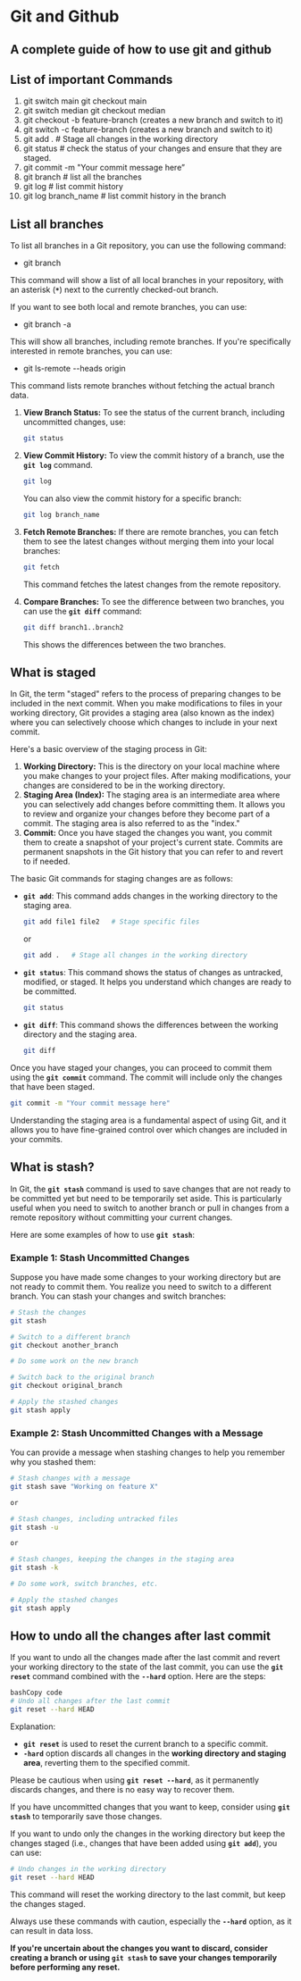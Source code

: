 # Git and Github
## A complete guide of how to use git and github
## List of important Commands

1. git switch main                  git checkout main
2. git switch median              git checkout median
3. git checkout -b feature-branch  (creates a new branch and switch to it)
4. git switch -c feature-branch        (creates a new branch and switch to it)
5. git add .                                               # Stage all changes in the working directory
6. git status               # check the status of your changes and ensure that they are staged.
7. git commit -m "Your commit message here”
8. git branch                                            # list all the branches
9. git log                                                   # list commit history
10. git log branch_name                          # list commit history in the branch

## List all branches

To list all branches in a Git repository, you can use the following command:

- git branch

This command will show a list of all local branches in your repository, with an asterisk (**`*`**) next to the currently checked-out branch.

If you want to see both local and remote branches, you can use:

- git branch -a

This will show all branches, including remote branches. If you're specifically interested in remote branches, you can use:

- git ls-remote --heads origin

This command lists remote branches without fetching the actual branch data.

1. **View Branch Status:**
To see the status of the current branch, including uncommitted changes, use:
    
    ```bash
    git status
    ```
    
2. **View Commit History:**
To view the commit history of a branch, use the **`git log`** command.
    
    ```bash
    git log
    ```
    
    You can also view the commit history for a specific branch:
    
    ```bash
    git log branch_name
    ```
    
3. **Fetch Remote Branches:**
If there are remote branches, you can fetch them to see the latest changes without merging them into your local branches:
    
    ```bash
    git fetch
    ```
    
    This command fetches the latest changes from the remote repository.
    
4. **Compare Branches:**
To see the difference between two branches, you can use the **`git diff`** command:
    
    ```bash
    git diff branch1..branch2
    ```
    
    This shows the differences between the two branches.
    

## What is staged

In Git, the term "staged" refers to the process of preparing changes to be included in the next commit. When you make modifications to files in your working directory, Git provides a staging area (also known as the index) where you can selectively choose which changes to include in your next commit.

Here's a basic overview of the staging process in Git:

1. **Working Directory:**
This is the directory on your local machine where you make changes to your project files. After making modifications, your changes are considered to be in the working directory.
2. **Staging Area (Index):**
The staging area is an intermediate area where you can selectively add changes before committing them. It allows you to review and organize your changes before they become part of a commit. The staging area is also referred to as the "index."
3. **Commit:**
Once you have staged the changes you want, you commit them to create a snapshot of your project's current state. Commits are permanent snapshots in the Git history that you can refer to and revert to if needed.

The basic Git commands for staging changes are as follows:

- **`git add`**: This command adds changes in the working directory to the staging area.
    
    ```bash
    git add file1 file2   # Stage specific files
    ```
    
    or
    
    ```bash
    git add .   # Stage all changes in the working directory
    ```
    
- **`git status`**: This command shows the status of changes as untracked, modified, or staged. It helps you understand which changes are ready to be committed.
    
    ```bash
    git status
    ```
    
- **`git diff`**: This command shows the differences between the working directory and the staging area.
    
    ```bash
    git diff
    ```
    

Once you have staged your changes, you can proceed to commit them using the **`git commit`** command. The commit will include only the changes that have been staged.

```bash
git commit -m "Your commit message here"
```

Understanding the staging area is a fundamental aspect of using Git, and it allows you to have fine-grained control over which changes are included in your commits.

## What is stash?

In Git, the **`git stash`** command is used to save changes that are not ready to be committed yet but need to be temporarily set aside. This is particularly useful when you need to switch to another branch or pull in changes from a remote repository without committing your current changes.

Here are some examples of how to use **`git stash`**:

### **Example 1: Stash Uncommitted Changes**

Suppose you have made some changes to your working directory but are not ready to commit them. You realize you need to switch to a different branch. You can stash your changes and switch branches:

```bash
# Stash the changes
git stash

# Switch to a different branch
git checkout another_branch

# Do some work on the new branch

# Switch back to the original branch
git checkout original_branch

# Apply the stashed changes
git stash apply
```

### **Example 2: Stash Uncommitted Changes with a Message**

You can provide a message when stashing changes to help you remember why you stashed them:

```bash
# Stash changes with a message
git stash save "Working on feature X"

or

# Stash changes, including untracked files
git stash -u

or

# Stash changes, keeping the changes in the staging area
git stash -k

# Do some work, switch branches, etc.

# Apply the stashed changes
git stash apply
```

## How to undo all the changes after last commit

If you want to undo all the changes made after the last commit and revert your working directory to the state of the last commit, you can use the **`git reset`** command combined with the **`--hard`** option. Here are the steps:

```bash
bashCopy code
# Undo all changes after the last commit
git reset --hard HEAD
```

Explanation:

- **`git reset`** is used to reset the current branch to a specific commit.
- **`-hard`** option discards all changes in the **working directory and staging area**, reverting them to the specified commit.

Please be cautious when using **`git reset --hard`**, as it permanently discards changes, and there is no easy way to recover them. 

If you have uncommitted changes that you want to keep, consider using **`git stash`** to temporarily save those changes.

If you want to undo only the changes in the working directory but keep the changes staged (i.e., changes that have been added using **`git add`**), you can use:

```bash
# Undo changes in the working directory
git reset --hard HEAD
```

This command will reset the working directory to the last commit, but keep the changes staged.

Always use these commands with caution, especially the **`--hard`** option, as it can result in data loss. 

**If you're uncertain about the changes you want to discard, consider creating a branch or using `git stash` to save your changes temporarily before performing any reset.**